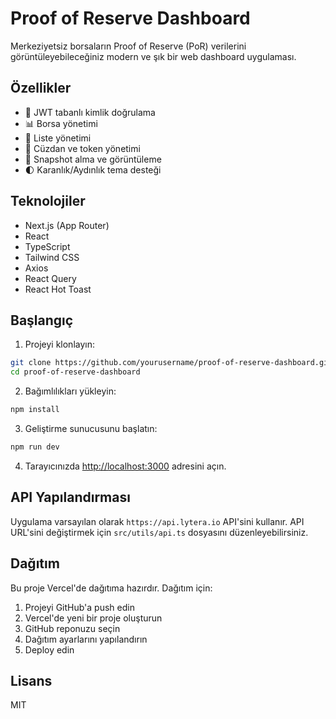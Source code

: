 # Proof of Reserve Dashboard

Merkeziyetsiz borsaların Proof of Reserve (PoR) verilerini görüntüleyebileceğiniz modern ve şık bir web dashboard uygulaması.

## Özellikler

- 🔐 JWT tabanlı kimlik doğrulama
- 📊 Borsa yönetimi
- 📝 Liste yönetimi
- 💼 Cüzdan ve token yönetimi
- 📸 Snapshot alma ve görüntüleme
- 🌓 Karanlık/Aydınlık tema desteği

## Teknolojiler

- Next.js (App Router)
- React
- TypeScript
- Tailwind CSS
- Axios
- React Query
- React Hot Toast

## Başlangıç

1. Projeyi klonlayın:
```bash
git clone https://github.com/yourusername/proof-of-reserve-dashboard.git
cd proof-of-reserve-dashboard
```

2. Bağımlılıkları yükleyin:
```bash
npm install
```

3. Geliştirme sunucusunu başlatın:
```bash
npm run dev
```

4. Tarayıcınızda [http://localhost:3000](http://localhost:3000) adresini açın.

## API Yapılandırması

Uygulama varsayılan olarak `https://api.lytera.io` API'sini kullanır. API URL'sini değiştirmek için `src/utils/api.ts` dosyasını düzenleyebilirsiniz.

## Dağıtım

Bu proje Vercel'de dağıtıma hazırdır. Dağıtım için:

1. Projeyi GitHub'a push edin
2. Vercel'de yeni bir proje oluşturun
3. GitHub reponuzu seçin
4. Dağıtım ayarlarını yapılandırın
5. Deploy edin

## Lisans

MIT
